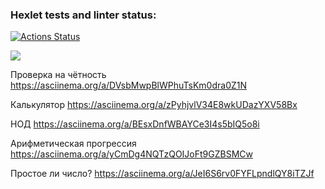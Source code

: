### Hexlet tests and linter status:
[![Actions Status](https://github.com/Roma1731/frontend-project-44/workflows/hexlet-check/badge.svg)](https://github.com/Roma1731/frontend-project-44/actions)


<a href="https://codeclimate.com/github/Roma1731/frontend-project-44/maintainability"><img src="https://api.codeclimate.com/v1/badges/de2a1a172810b654ad95/maintainability" /></a>

Проверка на чётность
https://asciinema.org/a/DVsbMwpBlWPhuTsKm0dra0Z1N

Калькулятор
https://asciinema.org/a/zPyhjvlV34E8wkUDazYXV58Bx

НОД
https://asciinema.org/a/BEsxDnfWBAYCe3I4s5bIQ5o8i

Арифметическая прогрессия
https://asciinema.org/a/yCmDg4NQTzQOIJoFt9GZBSMCw

Простое ли число?
https://asciinema.org/a/JeI6S6rv0FYFLpndlQY8iTZJf
